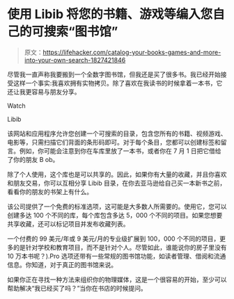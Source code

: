 # 使用 Libib 将您的书籍、游戏等编入您自己的可搜索“图书馆”

> 原文：<https://lifehacker.com/catalog-your-books-games-and-more-into-your-own-search-1827421846>

尽管我一直声称我要搬到一个全数字图书馆，但我还是买了很多书。我已经开始接受这样一个事实:我喜欢拥有实物拷贝。除了喜欢在我读书的时候拿着一本书，它还让我更容易与朋友分享。

Watch

Libib

该网站和应用程序允许您创建一个可搜索的目录，包含您所有的书籍、视频游戏、电影等，只需扫描它们背面的条形码即可。对于每个条目，您都可以创建标签和留言。例如，你可能会注意到你在车库里放了一本书，或者你在 7 月 1 日把它借给了你的朋友 B ob。

除了个人使用，这个库也是可以共享的。因此，如果你有大量的收藏，并且你喜欢和朋友交易，你可以互相分享 Libib 目录，在你去亚马逊给自己买一本新书之前，看看你的朋友的书架上有什么。

该公司提供了一个免费的标准选项，这可能是大多数人所需要的。使用它，您可以创建多达 100 个不同的库，每个库包含多达 5，000 个不同的项目。如果您想要共享收藏，还可以标记项目并发布收藏列表。

一个付费的 99 美元/年或 9 美元/月的专业级扩展到 100，000 个不同的项目，更多的是针对学校和教育项目，而不是针对个人。尽管如此，谁能说你的房子里没有 10 万本书呢？).Pro 选项还带有一些常规的图书馆功能，如读者管理、借阅和流通信息。你知道，对于真正的图书馆来说。

如果你正在寻找一种方法来组织你的物理媒体，这是一个很容易的开始，至少可以帮助解决“我已经买了吗？”当你在书店的时候提问。